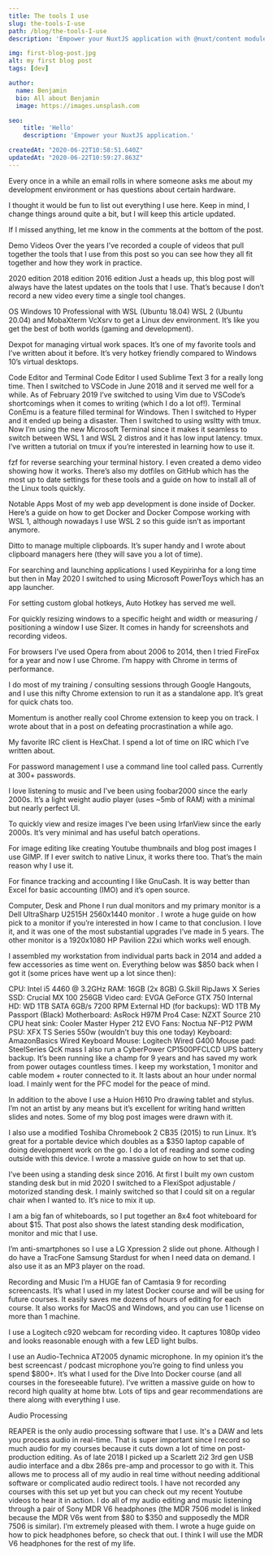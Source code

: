 ```yaml
---
title: The tools I use
slug: the-tools-I-use
path: /blog/the-tools-I-use
description: 'Empower your NuxtJS application with @nuxt/content module: write in a content/ directory and fetch your Markdown, JSON, YAML and CSV files through a MongoDB like API, acting as a Git-based Headless CMS.'

img: first-blog-post.jpg
alt: my first blog post
tags: [dev]

author:
  name: Benjamin
  bio: All about Benjamin
  image: https://images.unsplash.com

seo:
    title: 'Hello'
    description: 'Empower your NuxtJS application.'

createdAt: "2020-06-22T10:58:51.640Z"
updatedAt: "2020-06-22T10:59:27.863Z"
---
```


Every once in a while an email rolls in where someone asks me about my development environment or has questions about certain hardware.

I thought it would be fun to list out everything I use here. Keep in mind, I change things around quite a bit, but I will keep this article updated.

If I missed anything, let me know in the comments at the bottom of the post.

Demo Videos
Over the years I’ve recorded a couple of videos that pull together the tools that I use from this post so you can see how they all fit together and how they work in practice.

2020 edition
2018 edition
2016 edition
Just a heads up, this blog post will always have the latest updates on the tools that I use. That’s because I don’t record a new video every time a single tool changes.


OS
Windows 10 Professional with WSL (Ubuntu 18.04) WSL 2 (Ubuntu 20.04) and MobaXterm VcXsrv to get a Linux dev environment. It’s like you get the best of both worlds (gaming and development).

Dexpot for managing virtual work spaces. It’s one of my favorite tools and I’ve written about it before. It’s very hotkey friendly compared to Windows 10’s virtual desktops.


Code Editor and Terminal
Code Editor
I used Sublime Text 3 for a really long time.
Then I switched to VSCode in June 2018 and it served me well for a while.
As of February 2019 I’ve switched to using Vim due to VSCode’s shortcomings when it comes to writing (which I do a lot of!).
Terminal
ConEmu is a feature filled terminal for Windows.
Then I switched to Hyper and it ended up being a disaster.
Then I switched to using wsltty with tmux.
Now I’m using the new Microsoft Terminal since it makes it seamless to switch between WSL 1 and WSL 2 distros and it has low input latency.
tmux. I’ve written a tutorial on tmux if you’re interested in learning how to use it.

fzf for reverse searching your terminal history. I even created a demo video showing how it works.
There’s also my dotfiles on GitHub which has the most up to date settings for these tools and a guide on how to install all of the Linux tools quickly.


Notable Apps
Most of my web app development is done inside of Docker. Here’s a guide on how to get Docker and Docker Compose working with WSL 1, although nowadays I use WSL 2 so this guide isn’t as important anymore.

Ditto to manage multiple clipboards. It’s super handy and I wrote about clipboard managers here (they will save you a lot of time).

For searching and launching applications I used Keypirinha for a long time but then in May 2020 I switched to using Microsoft PowerToys which has an app launcher.

For setting custom global hotkeys, Auto Hotkey has served me well.

For quickly resizing windows to a specific height and width or measuring / positioning a window I use Sizer. It comes in handy for screenshots and recording videos.

For browsers I’ve used Opera from about 2006 to 2014, then I tried FireFox for a year and now I use Chrome. I’m happy with Chrome in terms of performance.

I do most of my training / consulting sessions through Google Hangouts, and I use this nifty Chrome extension to run it as a standalone app. It’s great for quick chats too.

Momentum is another really cool Chrome extension to keep you on track. I wrote about that in a post on defeating procrastination a while ago.

My favorite IRC client is HexChat. I spend a lot of time on IRC which I’ve written about.

For password management I use a command line tool called pass. Currently at 300+ passwords.

I love listening to music and I’ve been using foobar2000 since the early 2000s. It’s a light weight audio player (uses ~5mb of RAM) with a minimal but nearly perfect UI.

To quickly view and resize images I’ve been using IrfanView since the early 2000s. It’s very minimal and has useful batch operations.

For image editing like creating Youtube thumbnails and blog post images I use GIMP. If I ever switch to native Linux, it works there too. That’s the main reason why I use it.

For finance tracking and accounting I like GnuCash. It is way better than Excel for basic accounting (IMO) and it’s open source.


Computer, Desk and Phone
I run dual monitors and my primary monitor is a Dell UltraSharp U2515H 2560x1440 monitor . I wrote a huge guide on how pick to a monitor if you’re interested in how I came to that conclusion. I love it, and it was one of the most substantial upgrades I’ve made in 5 years. The other monitor is a 1920x1080 HP Pavilion 22xi which works well enough.

I assembled my workstation from individual parts back in 2014 and added a few accessories as time went on. Everything below was $850 back when I got it (some prices have went up a lot since then):

CPU: Intel i5 4460 @ 3.2GHz
RAM: 16GB (2x 8GB) G.Skill RipJaws X Series
SSD: Crucial MX 100 256GB
Video card: EVGA GeForce GTX 750
Internal HD: WD 1TB SATA 6GB/s 7200 RPM
External HD (for backups): WD 1TB My Passport (Black)
Motherboard: AsRock H97M Pro4
Case: NZXT Source 210
CPU heat sink: Cooler Master Hyper 212 EVO
Fans: Noctua NF-P12 PWM
PSU: XFX TS Series 550w (wouldn’t buy this one today)
Keyboard: AmazonBasics Wired Keyboard
Mouse: Logitech Wired G400
Mouse pad: SteelSeries QcK mass
I also run a CyberPower CP1500PFCLCD UPS battery backup. It’s been running like a champ for 9 years and has saved my work from power outages countless times. I keep my workstation, 1 monitor and cable modem + router connected to it. It lasts about an hour under normal load. I mainly went for the PFC model for the peace of mind.

In addition to the above I use a Huion H610 Pro drawing tablet and stylus. I’m not an artist by any means but it’s excellent for writing hand written slides and notes. Some of my blog post images were drawn with it.

I also use a modified Toshiba Chromebook 2 CB35 (2015) to run Linux. It’s great for a portable device which doubles as a $350 laptop capable of doing development work on the go. I do a lot of reading and some coding outside with this device. I wrote a massive guide on how to set that up.

I’ve been using a standing desk since 2016. At first I built my own custom standing desk but in mid 2020 I switched to a FlexiSpot adjustable / motorized standing desk. I mainly switched so that I could sit on a regular chair when I wanted to. It’s nice to mix it up.

I am a big fan of whiteboards, so I put together an 8x4 foot whiteboard for about $15. That post also shows the latest standing desk modification, monitor and mic that I use.

I’m anti-smartphones so I use a LG Xpression 2 slide out phone. Although I do have a TracFone Samsung Stardust for when I need data on demand. I also use it as an MP3 player on the road.


Recording and Music
I’m a HUGE fan of Camtasia 9 for recording screencasts. It’s what I used in my latest Docker course and will be using for future courses. It easily saves me dozens of hours of editing for each course. It also works for MacOS and Windows, and you can use 1 license on more than 1 machine.

I use a Logitech c920 webcam for recording video. It captures 1080p video and looks reasonable enough with a few LED light bulbs.

I use an Audio-Technica AT2005 dynamic microphone. In my opinion it’s the best screencast / podcast microphone you’re going to find unless you spend $800+. It’s what I used for the Dive Into Docker course (and all courses in the foreseeable future). I’ve written a massive guide on how to record high quality at home btw. Lots of tips and gear recommendations are there along with everything I use.

Audio Processing

REAPER is the only audio processing software that I use. It's a DAW and lets you process audio in real-time. That is super important since I record so much audio for my courses because it cuts down a lot of time on post-production editing.
As of late 2018 I picked up a Scarlett 2i2 3rd gen USB audio interface and a dbx 286s pre-amp and processor to go with it. This allows me to process all of my audio in real time without needing additional software or complicated audio redirect tools. I have not recorded any courses with this set up yet but you can check out my recent Youtube videos to hear it in action.
I do all of my audio editing and music listening through a pair of Sony MDR V6 headphones (the MDR 7506 model is linked because the MDR V6s went from $80 to $350 and supposedly the MDR 7506 is similar). I’m extremely pleased with them. I wrote a huge guide on how to pick headphones before, so check that out. I think I will use the MDR V6 headphones for the rest of my life.